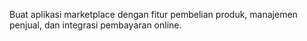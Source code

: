 Buat aplikasi marketplace dengan fitur pembelian produk, manajemen penjual, dan integrasi pembayaran online. 
